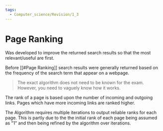 ```yaml
---
tags:
  - Computer_science/Revision/1_3
---
```

# Page Ranking
Was developed to improve the returned search results so that the most relevant/useful are first.

Before [[#Page Ranking]] search results were generally returned based on the frequency of the search term that appear on a webpage.

> The exact algorithm does not need to be known for the exam. However, you need to vaguely know how it works.

The rank of a page is based upon the number of incoming and outgoing links.
Pages which have more incoming links are ranked higher.

The Algorithm requires multiple iterations to output reliable ranks for each page. This is partly due to the the initial rank of each page being assumed as "1" and then being refined by the algorithm over iterations.

